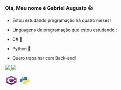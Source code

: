 ### Olá, Meu nome é Gabriel Augusto 👍
- Estou estudando programação há quatro meses!
- Linguagens de programação que estou estudando :
- C# 📕
- Python 📘

- Quero trabalhar com Back-end!
 <div>
  <a href="https://github.com/GabrielSebeProgramador">
  <img height="180em" src="https://github-readme-stats.vercel.app/api?username=GabrielSebeProgramador&show_icons=true&theme=dark&include_all_commits=true&count_private=true"/>
  <img height="180em" src="https://github-readme-stats.vercel.app/api/top-langs/?username=GabrielSebeProgramador&layout=compact&langs_count=7&theme=dark"/>
</div>
<div style="display: inline_block"><br>
  <img align="center" alt="Gabriel-Csharp" height="30" width="40" src="https://raw.githubusercontent.com/devicons/devicon/master/icons/csharp/csharp-original.svg">
  <img align="center" alt="Gabriel-Python" height="30" width="40" src="https://raw.githubusercontent.com/devicons/devicon/master/icons/python/python-original.svg">
</div>
  
  ##
